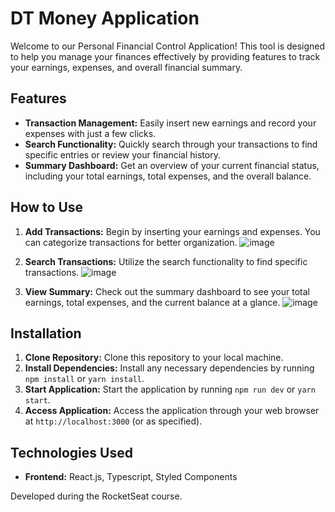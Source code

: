 # DT Money Application

Welcome to our Personal Financial Control Application! This tool is designed to help you manage your finances effectively by providing features to track your earnings, expenses, and overall financial summary.

## Features

- **Transaction Management:** Easily insert new earnings and record your expenses with just a few clicks.
- **Search Functionality:** Quickly search through your transactions to find specific entries or review your financial history.
- **Summary Dashboard:** Get an overview of your current financial status, including your total earnings, total expenses, and the overall balance.

## How to Use

1. **Add Transactions:** Begin by inserting your earnings and expenses. You can categorize transactions for better organization.
   ![image](https://github.com/souph1s/dt-money/assets/101475515/fe20e63e-7e4a-4a14-a6fd-6142c90a603d)
   
3. **Search Transactions:** Utilize the search functionality to find specific transactions.
   ![image](https://github.com/souph1s/dt-money/assets/101475515/9c55dce0-cb38-4c00-937b-8739065178f0)

5. **View Summary:** Check out the summary dashboard to see your total earnings, total expenses, and the current balance at a glance.
   ![image](https://github.com/souph1s/dt-money/assets/101475515/23528512-af89-47ee-b9c8-a1c3ce3e884e)

## Installation

1. **Clone Repository:** Clone this repository to your local machine.
2. **Install Dependencies:** Install any necessary dependencies by running `npm install` or `yarn install`.
3. **Start Application:** Start the application by running `npm run dev` or `yarn start`.
4. **Access Application:** Access the application through your web browser at `http://localhost:3000` (or as specified).

## Technologies Used

- **Frontend:** React.js, Typescript, Styled Components

Developed during the RocketSeat course.
